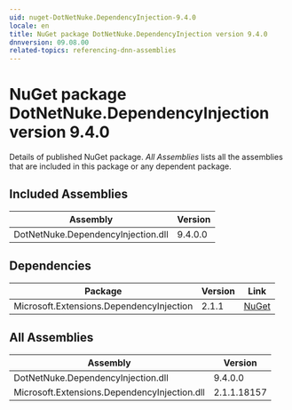 ```yaml
---
uid: nuget-DotNetNuke.DependencyInjection-9.4.0
locale: en
title: NuGet package DotNetNuke.DependencyInjection version 9.4.0
dnnversion: 09.08.00
related-topics: referencing-dnn-assemblies
---
```


# NuGet package DotNetNuke.DependencyInjection version 9.4.0
Details of published NuGet package.
*All Assemblies* lists all the assemblies that are included in this package or any dependent package.

## Included Assemblies

|Assembly|Version|
|---|---|
|DotNetNuke.DependencyInjection.dll|9.4.0.0|

## Dependencies

|Package|Version|Link|
|---|---|---|
|Microsoft.Extensions.DependencyInjection|2.1.1|[NuGet](https://www.nuget.org/packages/Microsoft.Extensions.DependencyInjection/2.1.1)|

## All Assemblies

|Assembly|Version|
|---|---|
|DotNetNuke.DependencyInjection.dll|9.4.0.0|
|Microsoft.Extensions.DependencyInjection.dll|2.1.1.18157|

